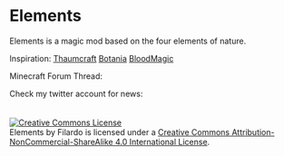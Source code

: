 Elements
========

Elements is a magic mod based on the four elements of nature.

Inspiration:
<a href="http://www.minecraftforum.net/forums/mapping-and-modding/minecraft-mods/1292130-thaumcraft-4-2-2-1-updated-2014-12-23">Thaumcraft</a>
<a href="http://www.minecraftforum.net/forums/mapping-and-modding/minecraft-mods/1294116-botania-an-innovative-natural-magic-themed-tech">Botania</a>
<a href="http://www.minecraftforum.net/forums/mapping-and-modding/minecraft-mods/1290532-1-7-10-2-1-6-4-blood-magic-v1-2-1a-updated-nov-22">BloodMagic</a>

Minecraft Forum Thread: 

Check my twitter account for news: 
<br>
<br>
<br>
<a rel="license" href="http://creativecommons.org/licenses/by-nc-sa/4.0/"><img alt="Creative Commons License" style="border-width:0" src="https://i.creativecommons.org/l/by-nc-sa/4.0/88x31.png" /></a><br /><span xmlns:dct="http://purl.org/dc/terms/" property="dct:title">Elements</span> by <span xmlns:cc="http://creativecommons.org/ns#" property="cc:attributionName">Filardo</span> is licensed under a <a rel="license" href="http://creativecommons.org/licenses/by-nc-sa/4.0/">Creative Commons Attribution-NonCommercial-ShareAlike 4.0 International License</a>.
